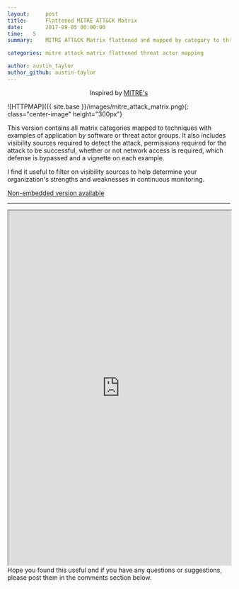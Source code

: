 ```yaml
---
layout:     post
title:      Flattened MITRE ATT&CK Matrix
date:       2017-09-05 00:00:00
time:   5
summary:    MITRE ATT&CK Matrix flattened and mapped by category to threat actor groups and software examples of each attack.

categories: mitre attack matrix flattened threat actor mapping

author: austin_taylor
author_github: austin-taylor
---
```


<center>Inspired by <a href="https://attack.mitre.org/wiki/ATT%26CK_Matrix">MITRE's</a></center>

![HTTPMAP]({{ site.base }}/images/mitre_attack_matrix.png){: class="center-image" height="300px"}

This version contains all matrix categories mapped to techniques with examples of application by software or threat actor groups. It also includes visibility sources required to detect the attack, permissions required for the attack to be successful, whether or not network access is required, which defense is bypassed and a vignette on each example.

I find it useful to filter on visibility sources to help determine your organization's strengths and weaknesses in continuous monitoring.

<a href="https://docs.google.com/spreadsheets/d/1ljXt_ct2J7TuQ45KtvGppHwZUVF7lNxiaAKII6frhOs/edit?usp=sharing">Non-embedded version available</a> 

<hr>
<iframe src="https://docs.google.com/spreadsheets/d/e/2PACX-1vSzc2z9ZGpr5rnsFdBlqwG0pKyziZrWmNOPfNHjrFpY3twcyueciWelTMmQETSf8IFcOXvkXYBcyd4W/pubhtml?embedded=true" width="100%" height="800"></iframe>

<br>
Hope you found this useful and if you have any questions or suggestions, please post them in the comments section below.
